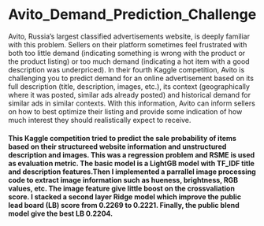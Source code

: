 # Avito_Demand_Prediction_Challenge
Avito, Russia’s largest classified advertisements website, is deeply familiar with this problem. Sellers on their platform sometimes feel frustrated with both too little demand (indicating something is wrong with the product or the product listing) or too much demand (indicating a hot item with a good description was underpriced).  In their fourth Kaggle competition, Avito is challenging you to predict demand for an online advertisement based on its full description (title, description, images, etc.), its context (geographically where it was posted, similar ads already posted) and historical demand for similar ads in similar contexts. With this information, Avito can inform sellers on how to best optimize their listing and provide some indication of how much interest they should realistically expect to receive.

#### This Kaggle competition tried to predict the sale probability of items based on their structureed website information and unstructured description and images. This was a regression problem and RSME is used as evaluation metric. The basic model is a LightGB model with TF_IDF title and description features.Then I implemented a parrallel image processing code to extract image information such as hueness, brightness, RGB values, etc. The image feature give little boost on the crossvaliation score. I stacked a second layer Ridge model which improve the public lead board (LB) score from 0.2269 to 0.2221. Finally, the public blend model give the best LB 0.2204.
